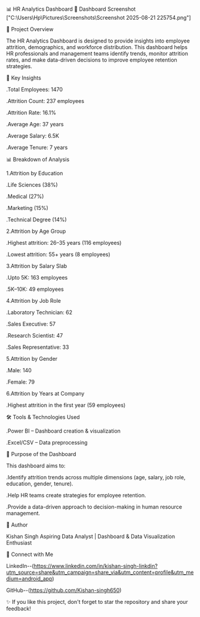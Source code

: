 📊 HR Analytics Dashboard
📸 Dashboard Screenshot
["C:\Users\Hp\Pictures\Screenshots\Screenshot 2025-08-21 225754.png"]

📌 Project Overview

The HR Analytics Dashboard is designed to provide insights into employee attrition, demographics, and workforce distribution. This dashboard helps HR professionals and management teams identify trends, monitor attrition rates, and make data-driven decisions to improve employee retention strategies.

🔑 Key Insights

.Total Employees: 1470

.Attrition Count: 237 employees

.Attrition Rate: 16.1%

.Average Age: 37 years

.Average Salary: 6.5K

.Average Tenure: 7 years

📊 Breakdown of Analysis

1.Attrition by Education

.Life Sciences (38%)

.Medical (27%)

.Marketing (15%)

.Technical Degree (14%)

2.Attrition by Age Group

.Highest attrition: 26–35 years (116 employees)

.Lowest attrition: 55+ years (8 employees)

3.Attrition by Salary Slab

.Upto 5K: 163 employees

.5K–10K: 49 employees

4.Attrition by Job Role

.Laboratory Technician: 62

.Sales Executive: 57

.Research Scientist: 47

.Sales Representative: 33

5.Attrition by Gender

.Male: 140

.Female: 79

6.Attrition by Years at Company

.Highest attrition in the first year (59 employees)

🛠 Tools & Technologies Used

.Power BI – Dashboard creation & visualization

.Excel/CSV – Data preprocessing

🚀 Purpose of the Dashboard

This dashboard aims to:

.Identify attrition trends across multiple dimensions (age, salary, job role, education, gender, tenure).

.Help HR teams create strategies for employee retention.

.Provide a data-driven approach to decision-making in human resource management.

👤 Author

Kishan Singh
Aspiring Data Analyst | Dashboard & Data Visualization Enthusiast

🔗 Connect with Me

LinkedIn--(https://www.linkedin.com/in/kishan-singh-linkdin?utm_source=share&utm_campaign=share_via&utm_content=profile&utm_medium=android_app)

GitHub--(https://github.com/Kishan-singh650)

✨ If you like this project, don't forget to star the repository and share your feedback!
